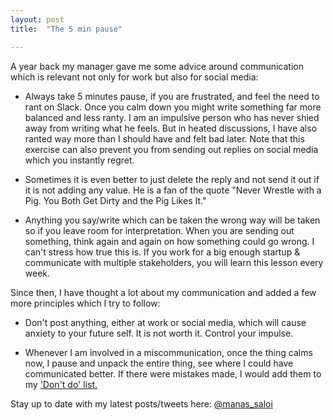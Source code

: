 ```yaml
---
layout: post
title:  "The 5 min pause"

---
```


A year back my manager gave me some advice around communication which is relevant not only for work but also for social media:

- Always take 5 minutes pause, if you are frustrated, and feel the need to rant on Slack. Once you calm down you might write something far more balanced and less ranty. I am an impulsive person who has never shied away from writing what he feels. But in heated discussions, I have also ranted way more than I should have and felt bad later. Note that this exercise can also prevent you from sending out replies on social media which you instantly regret.

- Sometimes it is even better to just delete the reply and not send it out if it is not adding any value. He is a fan of the quote "Never Wrestle with a Pig. You Both Get Dirty and the Pig Likes It."

- Anything you say/write which can be taken the wrong way will be taken so if you leave room for interpretation. When you are sending out something, think again and again on how something could go wrong. I can't stress how true this is. If you work for a big enough startup & communicate with multiple stakeholders, you will learn this lesson every week.

Since then, I have thought a lot about my communication and added a few more principles which I try to follow:

- Don't post anything, either at work or social media, which will cause anxiety to your future self. It is not worth it. Control your impulse.

- Whenever I am involved in a miscommunication, once the thing calms now, I pause and unpack the entire thing, see where I could have communicated better. If there were mistakes made, I would add them to my ['Don't do' list.](https://manassaloi.com/2019/11/24/build-measure-learn.html)

Stay up to date with my latest posts/tweets here: [@manas_saloi](http://twitter.com/manas_saloi)
